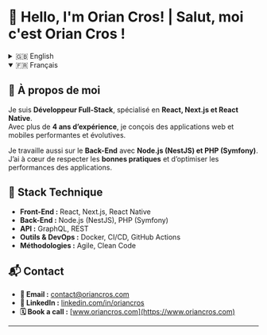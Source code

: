 # 👋 Hello, I'm Orian Cros! | Salut, moi c'est Orian Cros !

<details>
  <summary>🇬🇧 English</summary>

## 🚀 About Me
I'm a **Full-Stack Developer** specialized in **React, Next.js, and React Native**.  
With over **4 years of experience**, I build robust, high-performance web & mobile applications.  

I also work on **backend development** using **Node.js (NestJS) and PHP (Symfony)**.  
Passionate about clean architecture, best practices, and scalable solutions.  

## 🔧 Tech Stack  
- **Front-End:** React, Next.js, React Native  
- **Back-End:** Node.js (NestJS), PHP (Symfony)  
- **API:** GraphQL, REST  
- **Tools & DevOps:** Docker, CI/CD, GitHub Actions  
- **Methodologies:** Agile, Clean Code

## 📬 Get in Touch  
- **📧 Email:** [contact@oriancros.com](mailto:contact@oriancros.com)  
- **🔗 LinkedIn:** [linkedin.com/in/oriancros](https://www.linkedin.com/in/oriancros)  
- **🗓️ Rendez-vous :** [www.oriancros.com](https://www.oriancros.com)  

---

</details>

<details open>
  <summary>🇫🇷 Français</summary>

## 🚀 À propos de moi
Je suis **Développeur Full-Stack**, spécialisé en **React, Next.js et React Native**.  
Avec plus de **4 ans d’expérience**, je conçois des applications web et mobiles performantes et évolutives.  

Je travaille aussi sur le **Back-End** avec **Node.js (NestJS) et PHP (Symfony)**.  
J’ai à cœur de respecter les **bonnes pratiques** et d’optimiser les performances des applications.  

## 🔧 Stack Technique  
- **Front-End :** React, Next.js, React Native  
- **Back-End :** Node.js (NestJS), PHP (Symfony)  
- **API :** GraphQL, REST  
- **Outils & DevOps :** Docker, CI/CD, GitHub Actions  
- **Méthodologies :** Agile, Clean Code 

## 📬 Contact  
- **📧 Email :** [contact@oriancros.com](mailto:contact@oriancros.com)  
- **🔗 LinkedIn :** [linkedin.com/in/oriancros](https://www.linkedin.com/in/oriancros)  
- **🗓️ Book a call :** [www.oriancros.com](https://www.oriancros.com)  

---

</details>

